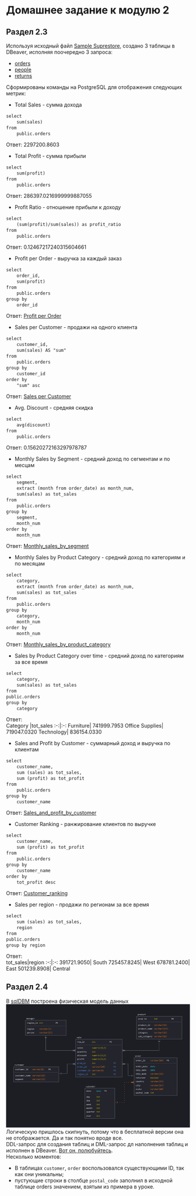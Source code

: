 # Домашнее задание к модулю 2
## Раздел 2.3
Используя исходный файл [Sample Suprestore](https://github.com/Bupley/datalearn/blob/main/de-101/module_02_vsc/Sample%20-%20Superstore.xls),
создано 3 таблицы в DBeaver, исполняя поочередно 3 запроса:
- [orders](https://github.com/Bupley/datalearn/blob/main/de-101/module_02_vsc/SQL%20requests/orders_sql.sql) 
- [people](https://github.com/Bupley/datalearn/blob/main/de-101/module_02_vsc/SQL%20requests/people_sql.sql)
- [returns](https://github.com/Bupley/datalearn/blob/main/de-101/module_02_vsc/SQL%20requests/returns_sql.sql)  

Сформированы команды на PostgreSQL для отображения следующих метрик:

* Total Sales - сумма дохода
```
select 
    sum(sales)
from 
    public.orders
```
Ответ: 2297200.8603

* Total Profit - сумма прибыли
```
select 
    sum(profit)
from 
    public.orders
```
Ответ: 286397.0216999999887055

* Profit Ratio - отношение прибыли к доходу
```
select 
	(sum(profit)/sum(sales)) as profit_ratio
from 
	public.orders
```
Ответ: 0.12467217240315604661

* Profit per Order - выручка за каждый заказ
```
select 
	order_id, 
	sum(profit)
from 
	public.orders
group by 
	order_id
```
Ответ: [Profit per Order](https://github.com/Bupley/datalearn/blob/main/de-101/module_02_vsc/CSV%20results/profit_per_order_csv.csv)

* Sales per Customer - продажи на одного клиента
```
select 
	customer_id, 
	sum(sales) AS "sum"
from 
	public.orders
group by 
	customer_id
order by 
    "sum" asc
```
Ответ: [Sales per Customer](https://github.com/Bupley/datalearn/blob/main/de-101/module_02_vsc/CSV%20results/Sales_per_customer_csv.csv)

* Avg. Discount - средняя скидка
```
select 
	avg(discount)
from 
	public.orders
 ```
Ответ: 0.15620272163297978787 

* Monthly Sales by Segment - средний доход по сегментам и по месцам
```
select 
	segment,
	extract (month from order_date) as month_num,
	sum(sales) as tot_sales
from 
	public.orders
group by 
	segment,
	month_num
order by 
	month_num
```
Ответ: [Monthly_sales_by_segment](https://github.com/Bupley/datalearn/blob/main/de-101/module_02_vsc/CSV%20results/Monthly_sales_by_segment_csv.csv)

* Monthly Sales by Product Category - средний доход по категориям и по месяцам
```
select 
	category,
	extract (month from order_date) as month_num,
	sum(sales) as tot_sales
from 
	public.orders
group by 
	category, 
	month_num
order by 
	month_num
```
Ответ: [Monthly_sales_by_product_category](https://github.com/Bupley/datalearn/blob/main/de-101/module_02_vsc/CSV%20results/Monthly_sales_by_product_category_csv.csv)

* Sales by Product Category over time - средний доход по категориям за все время
```
select 
	category,
	sum(sales) as tot_sales
from 
public.orders
group by 
	category
```
Ответ:  
Category |tot_sales
:-:|:-:
Furniture|	741999.7953
Office Supplies|	719047.0320
Technology|	836154.0330

* Sales and Profit by Customer - суммарный доход и выручка по клиентам
```
select 
	customer_name,
	sum (sales) as tot_sales,
	sum (profit) as tot_profit
from 
	public.orders
group by 
	customer_name
```
Ответ: 
[Sales_and_profit_by_customer](https://github.com/Bupley/datalearn/blob/main/de-101/module_02_vsc/CSV%20results/Sales_and_profit_by_customer_csv.csv)

* Customer Ranking - ранжирование клиентов по выручке
```
select 
	customer_name,
	sum (profit) as tot_profit
from 
	public.orders
group by 
	customer_name
order by 
	tot_profit desc
```
Ответ: [Customer_ranking](https://github.com/Bupley/datalearn/blob/main/de-101/module_02_vsc/CSV%20results/Customer_ranking_csv.csv)

* Sales per region - продажи по регионам за все время
```
select
	sum (sales) as tot_sales,
	region
from 
public.orders
group by region
```
Ответ:  
tot_sales|region
:-:|:-:
391721.9050|	South
725457.8245|	West
678781.2400|	East
501239.8908|	Central

## Раздел 2.4
В [sqlDBM](https://sqldbm.com/Home/) построена физическая модель данных  
![here we go](https://github.com/Bupley/datalearn/blob/main/de-101/module_02_vsc/PICS/superstore_ERD.PNG)  
Логическую пришлось скипнуть, потому что в бесплатной версии она не отображается. Да и так понятно вроде все.  
DDL-запрос для создания таблиц и DML-запрос дл наполнения таблиц и исполнен в DBeaver. [Вот он, полюбуйтесь](https://github.com/Bupley/datalearn/blob/main/de-101/module_02_vsc/SQL%20requests/2.4_create_and_fill_DB.sql).  
Несколько моментов:
* В таблицах `customer`, `order` воспользовался существующими ID, так как они уникальны;
* пустующие строки в столбце `postal_code` заполнил в исходной таблице orders значением, взятым из примера в уроке.

